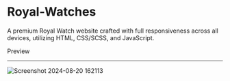 # Royal-Watches
A premium Royal Watch website crafted with full responsiveness across all devices, utilizing HTML, CSS/SCSS, and JavaScript.

Preview
_____________________________________________________________________________________________________________________________________
![Screenshot 2024-08-20 162113](https://github.com/user-attachments/assets/d0340b99-cf8b-465a-a078-1767fd9a23b6)
